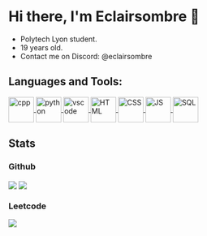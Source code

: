 # Hi there, I'm Eclairsombre 👋 

- Polytech Lyon student.
- 19 years old.
- Contact me on Discord: @eclairsombre

## Languages and Tools:
<p>
<a href="https://github.com/Eclairsombre/"><img align="center" src="https://cdn.discordapp.com/attachments/1073627639820058766/1156902310681772073/cpp.png?ex=6516a8bd&is=6515573d&hm=7c191e3d00b2934d1993d7f121c3e6ecaa03267fb18d10dbf81171f6035cdfe4" alt="cpp" style="width: 50px; height: auto;"/> </a>
<a href="https://github.com/Eclairsombre/"><img align="center" src="https://media.discordapp.net/attachments/1073627639820058766/1156901952530165974/python.png?ex=6516a867&is=651556e7&hm=8e3cbb80ccb5c3c4b8825b3d21df8dff23d2630dbacbe11651b7da517a6694f7" alt="python" style="width: 50px; height: auto;"/> </a>
<a href="https://github.com/Eclairsombre/"><img align="center" src="https://media.discordapp.net/attachments/1073627639820058766/1156901934532415550/vscode.png?ex=6516a863&is=651556e3&hm=0b3952c4344058f52a8d5afb0e706e8c1920895e00648fc1f3a17a8406e43c4d" alt="vscode" style="width: 50px; height: auto;"/> </a>
<a href="https://github.com/Eclairsombre/"><img align="center" src="https://cdn.discordapp.com/attachments/820014839560405013/1179893299692175491/html5.png?ex=657b7044&is=6568fb44&hm=fece602955c451eadeb804fff6cf91bde0964401dbbc7a0c536be0ebba8b3c95&" alt="HTML" style="width: 50px; height: auto;"/> </a>
<a href="https://github.com/Eclairsombre/"><img align="center" src="https://cdn.discordapp.com/attachments/820014839560405013/1179893298857529344/css.png?ex=657b7043&is=6568fb43&hm=b6e12b865b703fa3030374f5136f96c7da2e07b5d38a8c80643604febf1de3a4&" alt="CSS" style="width: 50px; height: auto;"/> </a>
<a href="https://github.com/Eclairsombre/"><img align="center" src="https://cdn.discordapp.com/attachments/820014839560405013/1179893299969007656/javascript.png?ex=657b7044&is=6568fb44&hm=9fcde3c9d316caa570841ef75fb1447d4a299dbbab9b3f81b1c5c2b06a6b94bc&" alt="JS" style="width: 50px; height: auto;"/> </a>
<a href="https://github.com/Eclairsombre/"><img align="center" src="https://cdn.discordapp.com/attachments/820014839560405013/1179893300250038352/SQL.png?ex=657b7044&is=6568fb44&hm=6b3f9e325b700f64090e0decb58ba7d1b2b52a8201786ee1d4c7800c766ec23b&" alt="SQL" style="width: 50px; height: auto;"/> </a>


  
</p>

## Stats

### Github 
<a href="https://github.com/Eclairsombre/"><img align="center" src="https://github-readme-stats.vercel.app/api?username=Eclairsombre&show_icons=true&theme=tokyonight&hide=issues"  /></a>
<a href="https://github.com/Eclairsombre/"><img align="center" src="https://github-readme-stats.vercel.app/api/top-langs/?username=Eclairsombre&langs_count=5&theme=tokyonight" /></a>

### Leetcode
<a href="https://leetcode.com/Eclairsombre/"><img src="https://leetcode-stats-six.vercel.app/?username=Eclairsombre&theme=dark" >
